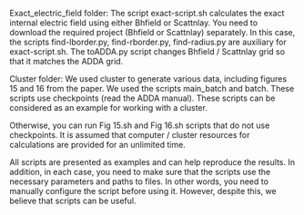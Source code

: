 Exact_electric_field folder:
The script exact-script.sh calculates the exact internal electric field using either Bhfield or Scattnlay. You need to download the required project (Bhfield or Scattnlay) separately. In this case, the scripts find-lborder.py, find-rborder.py, find-radius.py are auxiliary for exact-script.sh. The toADDA.py script changes Bhfield / Scattnlay grid so that it matches the ADDA grid.

Cluster folder:
We used cluster to generate various data, including figures 15 and 16 from the paper. We used the scripts main_batch and batch. These scripts use checkpoints (read the ADDA manual). These scripts can be considered as an example for working with a cluster.

Otherwise, you can run Fig 15.sh and Fig 16.sh scripts that do not use checkpoints. It is assumed that computer / cluster resources for calculations are provided for an unlimited time.

All scripts are presented as examples and can help reproduce the results. In addition, in each case, you need to make sure that the scripts use the necessary parameters and paths to files. In other words, you need to manually configure the script before using it. However, despite this, we believe that scripts can be useful.
